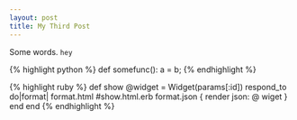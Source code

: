 ```yaml
---
layout: post
title: My Third Post
---
```


Some words.
`hey`

{% highlight python %}
def somefunc():
a = b;
{% endhighlight %}

{% highlight ruby %}
def show
 @widget = Widget(params[:id])
 respond_to do|format|
  format.html #show.html.erb
  format.json { render json: @ wiget }
 end
end
{% endhighlight %}
